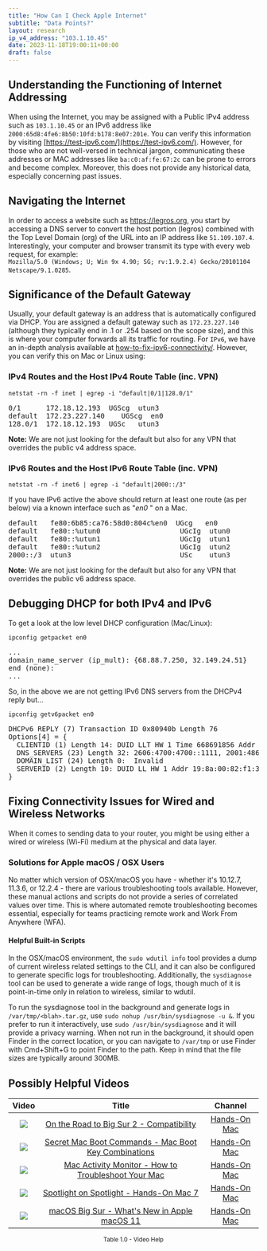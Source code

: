```yaml
---
title: "How Can I Check Apple Internet"
subtitle: "Data Points?"
layout: research
ip_v4_address: "103.1.10.45"
date: 2023-11-18T19:00:11+00:00
draft: false
---
```


## Understanding the Functioning of Internet Addressing

When using the Internet, you may be assigned with a Public IPv4 address such as ```103.1.10.45``` or an IPv6 address like ```2000:65d8:4fe6:8b50:10fd:b178:8e07:201e```. You can verify this information by visiting [https://test-ipv6.com/](https://test-ipv6.com/). However, for those who are not well-versed in technical jargon, communicating these addresses or MAC addresses like ```ba:c0:af:fe:67:2c``` can be prone to errors and become complex. Moreover, this does not provide any historical data, especially concerning past issues.
## Navigating the Internet
In order to access a website such as https://legros.org, you start by accessing a DNS server to convert the host portion (legros) combined with the Top Level Domain (org) of the URL into an IP address like ```51.109.107.4```. Interestingly, your computer and browser transmit its type with every web request, for example: <br>```Mozilla/5.0 (Windows; U; Win 9x 4.90; SG; rv:1.9.2.4) Gecko/20101104 Netscape/9.1.0285```.
## Significance of the Default Gateway
Usually, your default gateway is an address that is automatically configured via DHCP. You are assigned a default gateway such as ```172.23.227.140``` (although they typically end in .1 or .254 based on the scope size), and this is where your computer forwards all its traffic for routing. For ```IPv6```, we have an in-depth analysis available at [how-to-fix-ipv6-connectivity/](/blog/how-to-fix-ipv6-connectivity/). However, you can verify this on Mac or Linux using: <br>
### IPv4 Routes and the Host IPv4 Route Table (inc. VPN)
```netstat -rn -f inet | egrep -i "default|0/1|128.0/1"```

<pre>
0/1      172.18.12.193  UGScg  utun3
default  172.23.227.140    UGScg  en0
128.0/1  172.18.12.193  UGSc   utun3</pre>

**Note:** We are not just looking for the default but also for any VPN that overrides the public v4 address space.

### IPv6 Routes and the Host IPv6 Route Table (inc. VPN)
```netstat -rn -f inet6 | egrep -i "default|2000::/3"```

If you have IPv6 active the above should return at least one route (as per below) via a known interface such as "_en0_ " on a Mac. 

<pre>
default   fe80:6b85:ca76:58d0:804c%en0  UGcg   en0
default   fe80::%utun0                   UGcIg  utun0
default   fe80::%utun1                   UGcIg  utun1
default   fe80::%utun2                   UGcIg  utun2
2000::/3  utun3                          USc    utun3</pre>

**Note:** We are not just looking for the default but also for any VPN that overrides the public v6 address space.
<br>

## Debugging DHCP for both IPv4 and IPv6

To get a look at the low level DHCP configuration (Mac/Linux): 

```ipconfig getpacket en0```

<pre>
...
domain_name_server (ip_mult): {68.88.7.250, 32.149.24.51}
end (none):
...</pre>

So, in the above we are not getting IPv6 DNS servers from the DHCPv4 reply but...

```ipconfig getv6packet en0```

<pre>
DHCPv6 REPLY (7) Transaction ID 0x80940b Length 76
Options[4] = {
  CLIENTID (1) Length 14: DUID LLT HW 1 Time 668691856 Addr ba:c0:af:fe:67:2c
  DNS_SERVERS (23) Length 32: 2606:4700:4700::1111, 2001:4860:4860::8844
  DOMAIN_LIST (24) Length 0:  Invalid
  SERVERID (2) Length 10: DUID LL HW 1 Addr 19:8a:00:82:f1:31
}</pre>




## Fixing Connectivity Issues for Wired and Wireless Networks

When it comes to sending data to your router, you might be using either a wired or wireless (Wi-Fi) medium at the physical and data layer.
### Solutions for Apple macOS / OSX Users
No matter which version of OSX/macOS you have - whether it's 10.12.7, 11.3.6, or 12.2.4 - there are various troubleshooting tools available. However, these manual actions and scripts do not provide a series of correlated values over time. This is where automated remote troubleshooting becomes essential, especially for teams practicing remote work and Work From Anywhere (WFA).
#### Helpful Built-in Scripts
In the OSX/macOS environment, the ```sudo wdutil info``` tool provides a dump of current wireless related settings to the CLI, and it can also be configured to generate specific logs for troubleshooting. Additionally, the ```sysdiagnose``` tool can be used to generate a wide range of logs, though much of it is point-in-time only in relation to wireless, similar to wdutil.

To run the sysdiagnose tool in the background and generate logs in ```/var/tmp/<blah>.tar.gz```, use ```sudo nohup /usr/bin/sysdiagnose -u &```. If you prefer to run it interactively, use ```sudo /usr/bin/sysdiagnose``` and it will provide a privacy warning. When not run in the background, it should open Finder in the correct location, or you can navigate to ```/var/tmp``` or use Finder with Cmd+Shift+G to point Finder to the path. Keep in mind that the file sizes are typically around 300MB.
## Possibly Helpful Videos

<link href="/plugins/lity/css/lity.min.css" rel="stylesheet">
<script src="/plugins/lity/js/lity.min.js"></script>
<div class="table1-start"></div>

|Video | Title | Channel |
| :---: | :---: | :---: |
|<a href="https://www.youtube.com/watch?v=HEbK-Tignuc" data-lity><img src="https://i.ytimg.com/vi/HEbK-Tignuc/default.jpg" class="img-fluid"></a>|<a href="https://www.youtube.com/watch?v=HEbK-Tignuc" data-lity>On the Road to Big Sur 2 - Compatibility</a>|<a target="_blank" href="https://www.youtube.com/channel/UCg43DP8MdHVcl4rFK_delBg" >Hands-On Mac</a>|
|<a href="https://www.youtube.com/watch?v=VwNYWAxHCgM" data-lity><img src="https://i.ytimg.com/vi/VwNYWAxHCgM/default.jpg" class="img-fluid"></a>|<a href="https://www.youtube.com/watch?v=VwNYWAxHCgM" data-lity>Secret Mac Boot Commands - Mac Boot Key Combinations</a>|<a target="_blank" href="https://www.youtube.com/channel/UCg43DP8MdHVcl4rFK_delBg" >Hands-On Mac</a>|
|<a href="https://www.youtube.com/watch?v=TWzWd_DiaJ0" data-lity><img src="https://i.ytimg.com/vi/TWzWd_DiaJ0/default.jpg" class="img-fluid"></a>|<a href="https://www.youtube.com/watch?v=TWzWd_DiaJ0" data-lity>Mac Activity Monitor - How to Troubleshoot Your Mac</a>|<a target="_blank" href="https://www.youtube.com/channel/UCg43DP8MdHVcl4rFK_delBg" >Hands-On Mac</a>|
|<a href="https://www.youtube.com/watch?v=RslZ4W1EPqk" data-lity><img src="https://i.ytimg.com/vi/RslZ4W1EPqk/default.jpg" class="img-fluid"></a>|<a href="https://www.youtube.com/watch?v=RslZ4W1EPqk" data-lity>Spotlight on Spotlight - Hands-On Mac 7</a>|<a target="_blank" href="https://www.youtube.com/channel/UCg43DP8MdHVcl4rFK_delBg" >Hands-On Mac</a>|
|<a href="https://www.youtube.com/watch?v=JMKi6o9kaZI" data-lity><img src="https://i.ytimg.com/vi/JMKi6o9kaZI/default.jpg" class="img-fluid"></a>|<a href="https://www.youtube.com/watch?v=JMKi6o9kaZI" data-lity>macOS Big Sur - What&#39;s New in Apple macOS 11</a>|<a target="_blank" href="https://www.youtube.com/channel/UCg43DP8MdHVcl4rFK_delBg" >Hands-On Mac</a>|

<center><small>Table 1.0 - Video Help</small></center>
 <br>
<div class="table1-end"></div>
<script type="text/javascript">
(function() {
    $('div.table1-start').nextUntil('div.table1-end', 'table').addClass('table thead-dark table-striped table-responsive rounded').attr('id', 't1');
    $('#t1').find('thead').addClass('thead-dark');
})();
</script>
